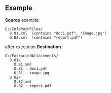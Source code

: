## Example

__Source__ example: 
```text
C:/InfoPathFiles/
  O.81.xml  (contains "doc1.pdf", "image.jpg")
  O.82.xml  (contains "report.pdf")
```

after execution
__Destination__ :
```*
C:/ExtractedAttachments/
  O.81/
    O.81.xml
    O.81 - doc1.pdf
    O.81 - image.jpg
  O.82/
    O.82.xml
    O.82 - report.pdf
```
